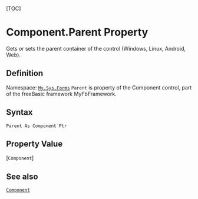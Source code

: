 [TOC]
# Component.Parent Property
Gets or sets the parent container of the control (Windows, Linux, Android, Web).
## Definition
Namespace: [`My.Sys.Forms`](My.Sys.Forms.md)
`Parent` is property of the Component control, part of the freeBasic framework MyFbFramework.
## Syntax
```freeBasic
Parent As Component Ptr
```
## Property Value
[`Component`]
## See also
[`Component`](Component.md)
